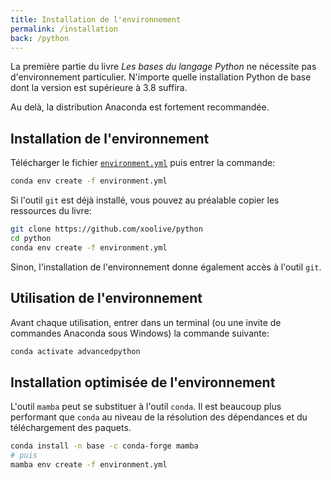 ```yaml
---
title: Installation de l'environnement
permalink: /installation
back: /python
---
```


La première partie du livre _Les bases du langage Python_ ne nécessite pas d'environnement particulier. N'importe quelle installation Python de base dont la version est supérieure à 3.8 suffira.

<div class="alert alert-danger">
  Au delà, la distribution Anaconda est fortement recommandée.
</div>

## Installation de l'environnement

Télécharger le fichier [`environment.yml`](https://github.com/xoolive/python/blob/master/environment.yml) puis entrer la commande:

```sh
conda env create -f environment.yml
```

Si l'outil `git` est déjà installé, vous pouvez au préalable copier les ressources du livre:

```sh
git clone https://github.com/xoolive/python
cd python
conda env create -f environment.yml
```

Sinon, l'installation de l'environnement donne également accès à l'outil `git`.

## Utilisation de l'environnement

Avant chaque utilisation, entrer dans un terminal (ou une invite de commandes Anaconda sous Windows) la commande suivante:

```sh
conda activate advancedpython
```

## Installation optimisée de l'environnement

L'outil `mamba` peut se substituer à l'outil `conda`. Il est beaucoup plus performant que `conda` au niveau de la résolution des dépendances et du téléchargement des paquets.

```sh
conda install -n base -c conda-forge mamba
# puis
mamba env create -f environment.yml
```

